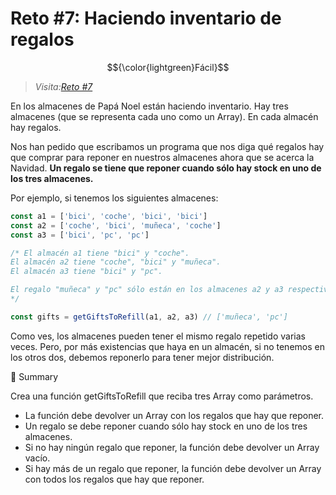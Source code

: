 # Reto #7: Haciendo inventario de regalos

$${\color{lightgreen}Fácil}$$

> _Visita:[Reto #7](https://2022.adventjs.dev/es/challenges/2022/7)_

En los almacenes de Papá Noel están haciendo inventario. Hay tres almacenes
(que se representa cada uno como un Array). En cada almacén hay regalos.

Nos han pedido que escribamos un programa que nos diga qué regalos hay que
comprar para reponer en nuestros almacenes ahora que se acerca la Navidad.
**Un regalo se tiene que reponer cuando sólo hay stock en uno de los tres almacenes.**

Por ejemplo, si tenemos los siguientes almacenes:

```javascript
const a1 = ['bici', 'coche', 'bici', 'bici']
const a2 = ['coche', 'bici', 'muñeca', 'coche']
const a3 = ['bici', 'pc', 'pc']

/* El almacén a1 tiene "bici" y "coche".
El almacén a2 tiene "coche", "bici" y "muñeca".
El almacén a3 tiene "bici" y "pc".

El regalo "muñeca" y "pc" sólo están en los almacenes a2 y a3 respectivamente.
*/

const gifts = getGiftsToRefill(a1, a2, a3) // ['muñeca', 'pc']
```

Como ves, los almacenes pueden tener el mismo regalo repetido varias veces. Pero,
por más existencias que haya en un almacén, si no tenemos en los otros dos,
debemos reponerlo para tener mejor distribución.

📝 Summary

Crea una función getGiftsToRefill que reciba tres Array como parámetros.

- La función debe devolver un Array con los regalos que hay que reponer.
- Un regalo se debe reponer cuando sólo hay stock en uno de los tres almacenes.
- Si no hay ningún regalo que reponer, la función debe devolver un Array vacío.
- Si hay más de un regalo que reponer, la función debe devolver un Array con todos
los regalos que hay que reponer.
